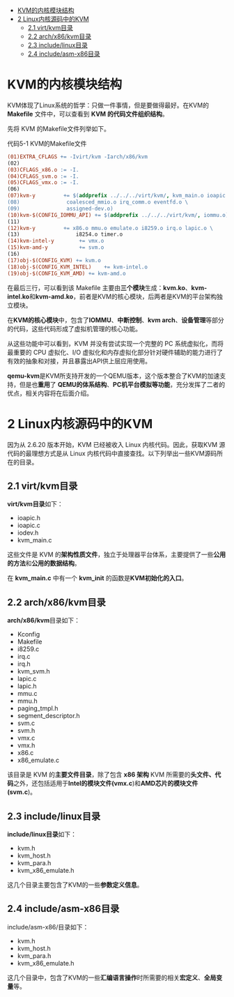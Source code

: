 
<!-- @import "[TOC]" {cmd="toc" depthFrom=1 depthTo=6 orderedList=false} -->

<!-- code_chunk_output -->

- [KVM的内核模块结构](#kvm的内核模块结构)
- [2 Linux内核源码中的KVM](#2-linux内核源码中的kvm)
  - [2.1 virt/kvm目录](#21-virtkvm目录)
  - [2.2 arch/x86/kvm目录](#22-archx86kvm目录)
  - [2.3 include/linux目录](#23-includelinux目录)
  - [2.4 include/asm\-x86目录](#24-includeasm-x86目录)

<!-- /code_chunk_output -->

# KVM的内核模块结构

KVM体现了Linux系统的哲学：只做一件事情，但是要做得最好。在KVM的 **Makefile** 文件中，可以查看到 **KVM 的代码文件组织结构**。

先将 KVM 的Makefile文件列举如下。

代码5-1 KVM的Makefile文件

```makefile
(01)EXTRA_CFLAGS += -Ivirt/kvm -Iarch/x86/kvm￼
(02)￼
(03)CFLAGS_x86.o := -I.￼
(04)CFLAGS_svm.o := -I.￼
(05)CFLAGS_vmx.o := -I.￼
(06)￼
(07)kvm-y         += $(addprefix ../../../virt/kvm/, kvm_main.o ioapic.o \￼
(08)               coalesced_mmio.o irq_comm.o eventfd.o \￼
(09)               assigned-dev.o)￼
(10)kvm-$(CONFIG_IOMMU_API) += $(addprefix ../../../virt/kvm/, iommu.o)￼
(11)￼
(12)kvm-y         += x86.o mmu.o emulate.o i8259.o irq.o lapic.o \￼
(13)                  i8254.o timer.o￼
(14)kvm-intel-y        += vmx.o￼
(15)kvm-amd-y          += svm.o￼
(16)￼
(17)obj-$(CONFIG_KVM) += kvm.o￼
(18)obj-$(CONFIG_KVM_INTEL)    += kvm-intel.o￼
(19)obj-$(CONFIG_KVM_AMD) += kvm-amd.o
```

在最后三行，可以看到该 Makefile 主要由**三个模块**生成：**kvm.ko**、**kvm\-intel.ko**和**kvm-amd.ko**，前者是KVM的核心模块，后两者是KVM的平台架构独立模块。

在**KVM的核心模块**中，包含了**IOMMU**、**中断控制**、**kvm arch**、**设备管理**等部分的代码，这些代码形成了虚拟机管理的核心功能。

从这些功能中可以看到，KVM 并没有尝试实现一个完整的 PC 系统虚拟化，而将最重要的 CPU 虚拟化、I/O 虚拟化和内存虚拟化部分针对硬件辅助的能力进行了有效的抽象和对接，并且暴露出API供上层应用使用。

**qemu\-kvm**是KVM所支持开发的一个QEMU版本，这个版本整合了KVM的加速支持，但是也**重用**了 **QEMU的体系结构**、**PC机平台模拟等功能**，充分发挥了二者的优点，相关内容将在后面介绍。

# 2 Linux内核源码中的KVM

因为从 2.6.20 版本开始，KVM 已经被收入 Linux 内核代码。因此，获取KVM 源代码的最理想方式是从 Linux 内核代码中直接查找。以下列举出一些KVM源码所在的目录。

## 2.1 virt/kvm目录

**virt/kvm目录**如下：

- ioapic.h
- ioapic.c
- iodev.h
- kvm\_main.c

这些文件是 KVM 的**架构性质文件**，独立于处理器平台体系，主要提供了一些**公用的方法**和**公用的数据结构**。

在 **kvm\_main.c** 中有一个 **kvm\_init** 的函数是**KVM初始化的入口**。

## 2.2 arch/x86/kvm目录

**arch/x86/kvm**目录如下：

- Kconfig
- Makefile
- i8259.c
- irq.c
- irq.h
- kvm\_svm.h
- lapic.c
- lapic.h
- mmu.c
- mmu.h
- paging\_tmpl.h
- segment\_descriptor.h
- svm.c
- svm.h
- vmx.c
- vmx.h
- x86.c
- x86\_emulate.c

该目录是 KVM 的**主要文件目录**，除了包含 **x86 架构** KVM 所需要的**头文件、代码**之外，还包括适用于**Intel的模块文件(vmx.c**)和**AMD芯片的模块文件(svm.c**)。

## 2.3 include/linux目录

**include/linux目录**如下：

- kvm.h
- kvm\_host.h
- kvm\_para.h
- kvm\_x86\_emulate.h

这几个目录主要包含了KVM的一些**参数定义信息**。

## 2.4 include/asm\-x86目录

include/asm\-x86/目录如下：

- kvm.h
- kvm\_host.h
- kvm\_para.h
- kvm\_x86\_emulate.h

这几个目录中，包含了KVM的一些**汇编语言操作**时所需要的相关**宏定义**、**全局变量**等。


